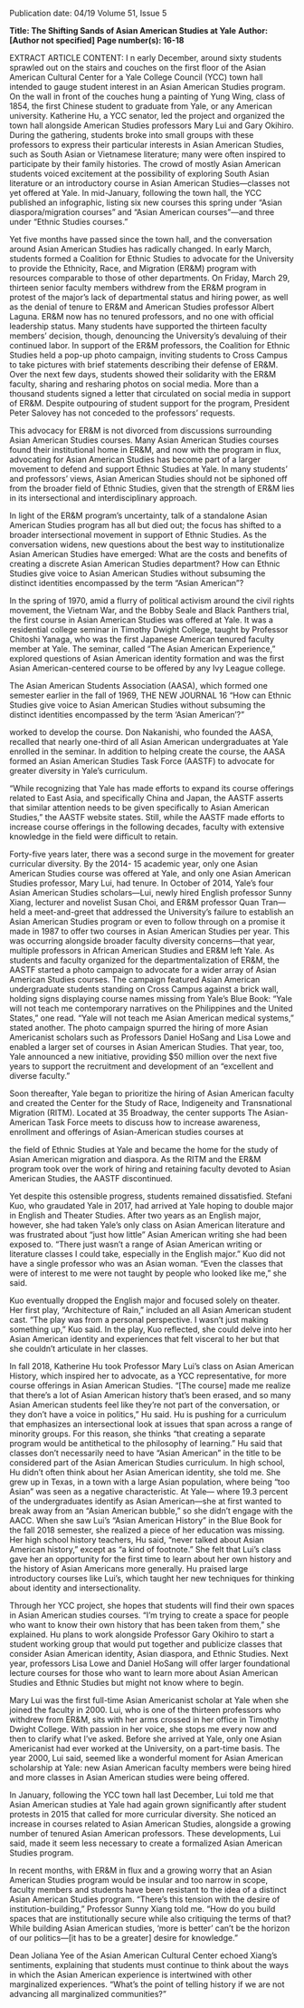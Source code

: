 Publication date: 04/19
Volume 51, Issue 5

**Title: The Shifting Sands of Asian American Studies at Yale**
**Author:  [Author not specified]**
**Page number(s): 16-18**

EXTRACT ARTICLE CONTENT:
I
n early December, around sixty students sprawled 
out on the stairs and couches on the first floor of the 
Asian American Cultural Center for a Yale College 
Council (YCC) town hall intended to gauge student 
interest in an Asian American Studies program. On the 
wall in front of the couches hung a painting of Yung 
Wing, class of 1854, the first Chinese student to graduate 
from Yale, or any American university. Katherine Hu, a 
YCC senator, led the project and organized the town 
hall alongside American Studies professors Mary Lui 
and Gary Okihiro. During the gathering, students broke 
into small groups with these professors to express their 
particular interests in Asian American Studies, such as 
South Asian or Vietnamese literature; many were often 
inspired to participate by their family histories. The crowd 
of mostly Asian American students voiced excitement at 
the possibility of exploring South Asian literature or an 
introductory course in Asian American Studies—classes 
not yet offered at Yale. In mid-January, following the 
town hall, the YCC published an infographic, listing six 
new courses this spring under “Asian diaspora/migration 
courses” and “Asian American courses”—and three 
under “Ethnic Studies courses.”


Yet five months have passed since the town hall, and 
the conversation around Asian American Studies has 
radically changed. In early March, students formed 
a Coalition for Ethnic Studies to advocate for the 
University to provide the Ethnicity, Race, and Migration 
(ER&M) program with resources comparable to those of 
other departments. On Friday, March 29, thirteen senior 
faculty members withdrew from the ER&M program in 
protest of the major’s lack of departmental status and 
hiring power, as well as the denial of tenure to ER&M 
and American Studies professor Albert Laguna. ER&M 
now has no tenured professors, and no one with official 
leadership status. Many students have supported the 
thirteen faculty members’ decision, though, denouncing 
the University’s devaluing of their continued labor. 
In support of the ER&M professors, the Coalition for 
Ethnic Studies held a pop-up photo campaign, inviting 
students to Cross Campus to take pictures with brief 
statements describing their defense of ER&M. Over 
the next few days, students showed their solidarity with 
the ER&M faculty, sharing and resharing photos on 
social media. More than a thousand students signed 
a letter that circulated on social media in support of 
ER&M. Despite outpouring of student support for the 
program, President Peter Salovey has not conceded to 
the professors’ requests. 


This advocacy for ER&M is not divorced from 
discussions 
surrounding 
Asian 
American 
Studies 
courses. Many Asian American Studies courses found 
their institutional home in ER&M, and now with the 
program in flux, advocating for Asian American Studies 
has become part of a larger movement to defend and 
support Ethnic Studies at Yale. In many students’ and 
professors’ views,  Asian American Studies should not be 
siphoned off from the broader field of Ethnic Studies, 
given that the strength of ER&M lies in its intersectional 
and interdisciplinary approach. 


In light of the ER&M program’s uncertainty, talk 
of a standalone Asian American Studies program has 
all but died out; the focus has shifted to a broader 
intersectional movement in support of Ethnic Studies. 
As the conversation widens, new questions about the 
best way to institutionalize Asian American Studies have 
emerged: What are the costs and benefits of creating a 
discrete Asian American Studies department? How can 
Ethnic Studies give voice to Asian American Studies 
without subsuming the distinct identities encompassed 
by the term “Asian American”?  


In the spring of 1970, amid a flurry of political activism 
around the civil rights movement, the Vietnam War, and 
the Bobby Seale and Black Panthers trial, the first course 
in Asian American Studies was offered at Yale. It was a 
residential college seminar in Timothy Dwight College, 
taught by Professor Chitoshi Yanaga, who was the first 
Japanese American tenured faculty member at Yale. 
The seminar, called “The Asian American Experience,” 
explored questions of Asian American identity formation 
and was the first Asian American-centered course to be 
offered by any Ivy League college. 


The Asian American Students Association (AASA), 
which formed one semester earlier  in the fall of 1969, 
THE  NEW  JOURNAL
 16
“How can Ethnic 
Studies give voice to 
Asian American Studies 
without subsuming 
the distinct identities 
encompassed by the 
term ‘Asian American’?”


worked to develop the course. Don Nakanishi, who 
founded the AASA, recalled that nearly one-third of all 
Asian American undergraduates at Yale enrolled in the 
seminar. In addition to helping create the course, the 
AASA formed an Asian American Studies Task Force 
(AASTF) to advocate for greater diversity in Yale’s 
curriculum. 


“While recognizing that Yale has made efforts to 
expand its course offerings related to East Asia, and 
specifically China and Japan, the AASTF asserts that 
similar attention needs to be given specifically to Asian 
American Studies,” the AASTF website states. Still, while 
the AASTF made efforts to increase course offerings in 
the following decades, faculty with extensive knowledge 
in the field were difficult to retain.  


Forty-five years later, there was a second surge in the 
movement for greater curricular diversity. By the 2014-
15 academic year, only one Asian American Studies 
course was offered at Yale, and only one Asian American 
Studies professor, Mary Lui, had tenure. In October of 
2014, Yale’s four Asian American Studies scholars—Lui, 
newly hired English professor Sunny Xiang, lecturer and 
novelist Susan Choi, and ER&M professor Quan Tran—
held a meet-and-greet that addressed the University’s 
failure to establish an Asian American Studies program 
or even to follow through on a promise it made in 1987 
to offer two courses in Asian American Studies per year. 
This was occurring alongside broader faculty diversity 
concerns—that year, multiple professors in African 
American Studies and ER&M left Yale. As students and 
faculty organized for the departmentalization of ER&M, 
the AASTF started a photo campaign to advocate for 
a wider array of Asian American Studies courses. The 
campaign featured Asian American undergraduate 
students standing on Cross Campus against a brick wall, 
holding signs displaying course names missing from 
Yale’s Blue Book: “Yale will not teach me contemporary 
narratives on the Philippines and the United States,” one 
read. “Yale will not teach me Asian American medical 
systems,” stated another. The photo campaign spurred 
the hiring of more Asian Americanist scholars such as 
Professors Daniel HoSang and Lisa Lowe and enabled 
a larger set of courses in Asian American Studies. That 
year, too, Yale announced a new initiative, providing $50 
million over the next five years to support the recruitment 
and development of an “excellent and diverse faculty.”


Soon thereafter, Yale began to prioritize the hiring of 
Asian American faculty and created the Center for the 
Study of Race, Indigeneity and Transnational Migration 
(RITM). Located at 35 Broadway, the center supports 
The Asian-American Task Force meets to 
discuss how to increase awareness, enrollment 
and offerings of Asian-American studies courses at 


the field of Ethnic Studies at Yale and became the home for 
the study of Asian American migration and diaspora. As the 
RITM and the ER&M program took over the work of hiring 
and retaining faculty devoted to Asian American Studies, 
the AASTF discontinued. 


Yet despite this ostensible progress, students remained 
dissatisfied. Stefani Kuo, who graudated Yale in 2017, 
had arrived at Yale hoping to double major in English 
and Theater Studies. After two years as an English major, 
however, she had taken Yale’s only class on Asian American 
literature and was frustrated about “just how little” Asian 
American writing she had been exposed to. “There just 
wasn’t a range of Asian American writing or literature 
classes I could take, especially in the English major.” Kuo 
did not have a single professor who was an Asian woman. 
“Even the classes that were of interest to me were not 
taught by people who looked like me,” she said.


Kuo eventually dropped the English major and focused 
solely on theater. Her first play, “Architecture of Rain,” 
included an all Asian American student cast. “The play was 
from a personal perspective. I wasn’t just making something 
up,” Kuo said. In the play, Kuo reflected, she could delve 
into her Asian American identity and experiences that felt 
visceral to her but that she couldn’t articulate in her classes.


In fall 2018, Katherine Hu took Professor Mary Lui’s 
class on Asian American History, which inspired her 
to advocate, as a YCC representative, for more course 
offerings in Asian American Studies. “[The course] made 
me realize that there’s a lot of Asian American history that’s 
been erased, and so many Asian American students feel like 
they’re not part of the conversation, or they don’t have a 
voice in politics,” Hu said. Hu is pushing for a curriculum 
that emphasizes an intersectional look at issues that span 
across a range of minority groups. For this reason, she thinks 
“that creating a separate program would be antithetical 
to the philosophy of learning.” Hu said that classes don’t 
necessarily need to have “Asian American” in the title to be 
considered part of the Asian American Studies curriculum. 
In high school, Hu didn’t often think about her Asian 
American identity, she told me. She grew up in Texas, in 
a town with a large Asian population, where being “too 
Asian” was seen as a negative characteristic. At Yale—
where 19.3 percent of the undergraduates identify as Asian 
American—she at first wanted to break away from an “Asian 
American bubble,” so she didn’t engage with the AACC. 
When she saw Lui’s “Asian American History” in the Blue 
Book for the fall 2018 semester, she realized a piece of her 
education was missing. Her high school history teachers, 
Hu said, “never talked about Asian American history,” 
except as “a kind of footnote.” She felt that Lui’s class gave 
her an opportunity for the first time to learn about her own 
history and the history of Asian Americans more generally. 
Hu praised large introductory courses like Lui’s, which 
taught her new techniques for thinking about identity and 
intersectionality. 


Through her YCC project, she hopes that students will 
find their own spaces in Asian American studies courses. 
“I’m trying to create a space for people who want to know 
their own history that has been taken from them,” she 
explained. Hu plans to work alongside Professor Gary 
Okihiro to start a student working group that would put 
together and publicize classes that consider Asian American 
identity, Asian diaspora, and Ethnic Studies. Next year, 
professors Lisa Lowe and Daniel HoSang will offer larger 
foundational lecture courses for those who want to learn 
more about Asian American Studies and Ethnic Studies but 
might not know where to begin. 


Mary Lui was the first full-time Asian Americanist 
scholar at Yale when she joined the faculty in 2000. Lui, 
who is one of the thirteen professors who withdrew from 
ER&M, sits with her arms crossed in her office in Timothy 
Dwight College. With passion in her voice, she stops me 
every now and then to clarify what I’ve asked. Before she 
arrived at Yale, only one Asian Americanist had ever worked 
at the University, on a part-time basis. The year 2000, Lui 
said, seemed like a wonderful moment for Asian American 
scholarship at Yale: new Asian American faculty members 
were being hired and more classes in Asian American 
studies were being offered. 


In January, following the YCC town hall last December, 
Lui told me that Asian American studies at Yale had again 
grown significantly after student protests in 2015 that called 
for more curricular diversity. She noticed an increase in 
courses related to Asian American Studies, alongside a 
growing number of tenured Asian American professors. 
These developments, Lui said, made it seem less necessary 
to create a formalized Asian American Studies program. 


In recent months, with ER&M in flux and a growing 
worry that an Asian American Studies program would be 
insular and too narrow in scope, faculty members and 
students have been resistant to the idea of a distinct Asian 
American Studies program. “There’s this tension with 
the desire of institution-building,” Professor Sunny Xiang 
told me. “How do you build spaces that are institutionally 
secure while also critiquing the terms of that? While 
building Asian American studies, ‘more is better’ can’t be 
the horizon of our politics—[it has to be a greater] desire 
for knowledge.” 


Dean Joliana Yee of the Asian American Cultural Center 
echoed Xiang’s sentiments, explaining that students must 
continue to think about the ways in which the Asian 
American experience is intertwined with other marginalized 
experiences. “What’s the point of telling history if we are 
not advancing all marginalized communities?”